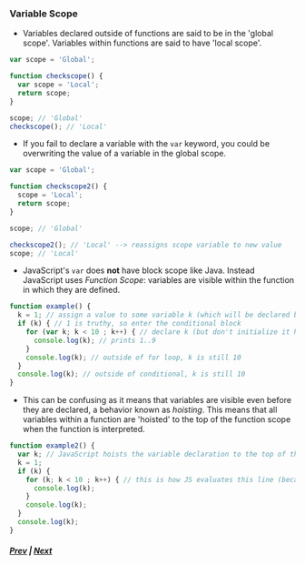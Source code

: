 ### Variable Scope
* Variables declared outside of functions are said to be in the 'global scope'. Variables within functions are said to have 'local scope'.

```javascript
var scope = 'Global';

function checkscope() {
  var scope = 'Local';
  return scope;
}

scope; // 'Global'
checkscope(); // 'Local'
```

* If you fail to declare a variable with the `var` keyword, you could be overwriting the value of a variable in the global scope.

```javascript
var scope = 'Global';

function checkscope2() {
  scope = 'Local';
  return scope;
}

scope; // 'Global'

checkscope2(); // 'Local' --> reassigns scope variable to new value
scope; // 'Local'

```

* JavaScript's `var` does **not** have block scope like Java. Instead JavaScript uses *Function Scope*: variables are visible within the function in which they are defined.

```javascript
function example() {
  k = 1; // assign a value to some variable k (which will be declared below)
  if (k) { // 1 is truthy, so enter the conditional block
    for (var k; k < 10 ; k++) { // declare k (but don't initialize it here)
      console.log(k); // prints 1..9
    }
    console.log(k); // outside of for loop, k is still 10
  }
  console.log(k); // outside of conditional, k is still 10
}
```

* This can be confusing as it means that variables are visible even before they are declared, a behavior known as *hoisting*. This means that all variables within a function are 'hoisted' to the top of the function scope when the function is interpreted.

```js
function example2() {
  var k; // JavaScript hoists the variable declaration to the top of the function's scope
  k = 1;
  if (k) {
    for (k; k < 10 ; k++) { // this is how JS evaluates this line (because it hoisted the declaration with 'var')
      console.log(k);
    }
    console.log(k);
  }
  console.log(k);
}
```


##### [Prev](3_expressions.md) | [Next](5_labs)
